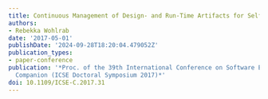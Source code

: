 ```yaml
---
title: Continuous Management of Design- and Run-Time Artifacts for Self-Adaptive Systems
authors:
- Rebekka Wohlrab
date: '2017-05-01'
publishDate: '2024-09-28T18:20:04.479052Z'
publication_types:
- paper-conference
publication: '*Proc. of the 39th International Conference on Software Engineering
  Companion (ICSE Doctoral Symposium 2017)*'
doi: 10.1109/ICSE-C.2017.31
---
```

